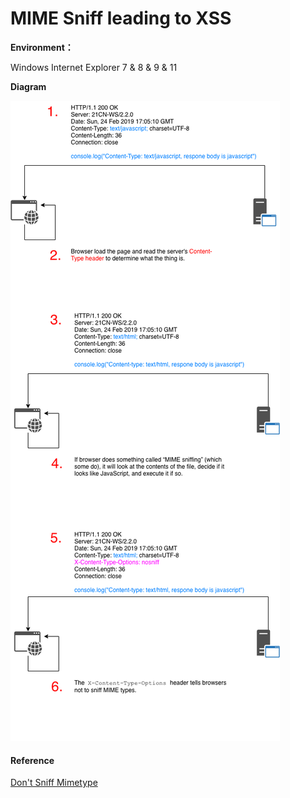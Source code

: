 # MIME Sniff leading to XSS

**Environment：**

Windows Internet Explorer 7 & 8 & 9 & 11

**Diagram**

![MIME-Sniff](./MIME-Sniff.png)

#### Reference

[Don't Sniff Mimetype](https://helmetjs.github.io/docs/dont-sniff-mimetype/)